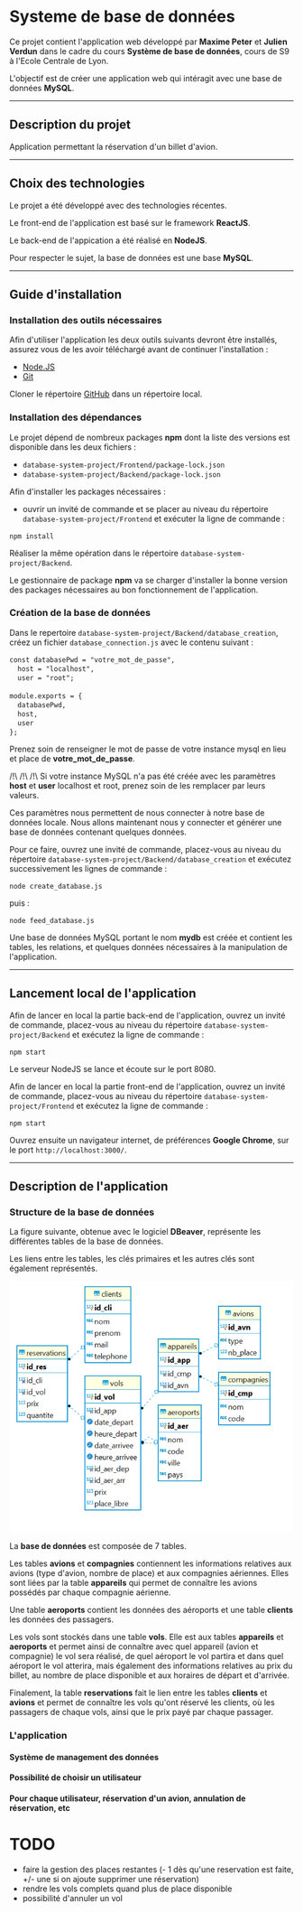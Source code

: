 # Systeme de base de données

Ce projet contient l'application web développé par **Maxime Peter** et **Julien Verdun** dans le cadre du cours **Système de base de données**, cours de S9 à l'Ecole Centrale de Lyon.

L'objectif est de créer une application web qui intéragit avec une base de données **MySQL**.

---

## Description du projet

Application permettant la réservation d'un billet d'avion.

---

## Choix des technologies

Le projet a été développé avec des technologies récentes.

Le front-end de l'application est basé sur le framework **ReactJS**.

Le back-end de l'appication a été réalisé en **NodeJS**.

Pour respecter le sujet, la base de données est une base **MySQL**.

---

## Guide d'installation

### Installation des outils nécessaires

Afin d'utiliser l'application les deux outils suivants devront être installés, assurez vous de les avoir téléchargé avant de continuer l'installation :

- [Node.JS](https://nodejs.org/en/download/)
- [Git](https://git-scm.com/downloads)

Cloner le répertoire [GitHub](https://github.com/Julien-Verdun/database-system-project) dans un répertoire local.

### Installation des dépendances

Le projet dépend de nombreux packages **npm** dont la liste des versions est disponible dans les deux fichiers :

- `database-system-project/Frontend/package-lock.json`
- `database-system-project/Backend/package-lock.json`

Afin d'installer les packages nécessaires :

- ouvrir un invité de commande et se placer au niveau du répertoire `database-system-project/Frontend` et exécuter la ligne de commande :

```
npm install
```

Réaliser la même opération dans le répertoire `database-system-project/Backend`.

Le gestionnaire de package **npm** va se charger d'installer la bonne version des packages nécessaires au bon fonctionnement de l'application.



### Création de la base de données


Dans le repertoire `database-system-project/Backend/database_creation`, créez un fichier `database_connection.js` avec le contenu suivant :

```
const databasePwd = "votre_mot_de_passe",
  host = "localhost",
  user = "root";

module.exports = {
  databasePwd,
  host,
  user
};

```

Prenez soin de renseigner le mot de passe de votre instance mysql en lieu et place de **votre_mot_de_passe**.


/!\ /!\ /!\ Si votre instance MySQL n'a pas été créée avec les paramètres **host** et **user** localhost et root, prenez soin de les remplacer par leurs valeurs.


Ces paramètres nous permettent de nous connecter à notre base de données locale.
Nous allons maintenant nous y connecter et générer une base de données contenant quelques données.

Pour ce faire, ouvrez une invité de commande, placez-vous au niveau du répertoire `database-system-project/Backend/database_creation` et exécutez successivement les lignes de commande :

```
node create_database.js
```

puis :

```
node feed_database.js
```

Une base de données MySQL portant le nom **mydb** est créée et contient les tables, les relations, et quelques données nécessaires à la manipulation de l'application.






---

## Lancement local de l'application




Afin de lancer en local la partie back-end de l'application, ouvrez un invité de commande, placez-vous au niveau du répertoire `database-system-project/Backend` et exécutez la ligne de commande :

```
npm start
```

Le serveur NodeJS se lance et écoute sur le port 8080.

Afin de lancer en local la partie front-end de l'application, ouvrez un invité de commande, placez-vous au niveau du répertoire `database-system-project/Frontend` et exécutez la ligne de commande :

```
npm start
```

Ouvrez ensuite un navigateur internet, de préférences **Google Chrome**, sur le port `http://localhost:3000/`.

---

## Description de l'application


### Structure de la base de données

La figure suivante, obtenue avec le logiciel **DBeaver**, représente les différentes tables de la base de données.

Les liens entre les tables, les clés primaires et les autres clés sont également représentés.

![Vue de la base de données](database_view.PNG)


La **base de données** est composée de 7 tables.

Les tables **avions** et **compagnies** contiennent les informations relatives aux avions (type d'avion, nombre de place) et aux compagnies aériennes. 
Elles sont liées par la table **appareils** qui permet de connaître les avions possédés par chaque compagnie aérienne. 


Une table **aeroports** contient les données des aéroports et une table **clients** les données des passagers.

Les vols sont stockés dans une table **vols**. Elle est aux tables **appareils** et **aeroports** et permet ainsi de connaître avec quel appareil (avion et compagnie) le vol sera réalisé, de quel aéroport le vol partira et dans quel aéroport le vol atterira, mais également des informations relatives au prix du billet, au nombre de place disponible et aux horaires de départ et d'arrivée.

Finalement, la table **reservations** fait le lien entre les tables **clients** et **avions** et permet de connaître les vols qu'ont réservé les clients, où les passagers de chaque vols, ainsi que le prix payé par chaque passager. 




### L'application

#### Système de management des données
#### Possibilité de choisir un utilisateur
#### Pour chaque utilisateur, réservation d'un avion, annulation de réservation, etc











# TODO 

- faire la gestion des places restantes (- 1 dès qu'une reservation est faite, +/- une si on ajoute supprimer une réservation)
- rendre les vols complets quand plus de place disponible
- possibilité d'annuler un vol